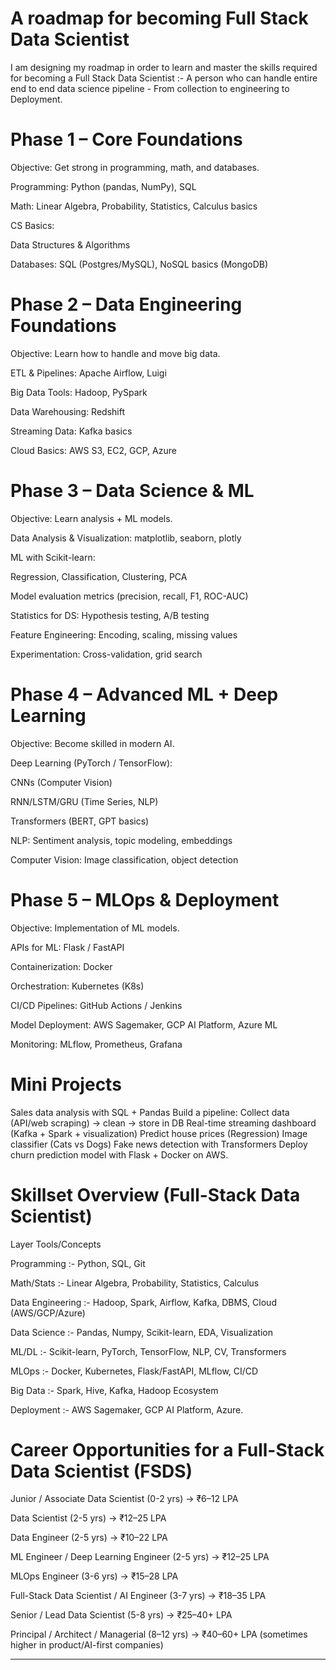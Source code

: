 # A roadmap for becoming Full Stack Data Scientist 


I am designing my roadmap in order to learn and master the skills required for becoming a Full Stack Data Scientist :- A person who can handle entire end to end data science pipeline - From collection to engineering to Deployment. 



# Phase 1 – Core Foundations 

Objective: Get strong in programming, math, and databases.

Programming: Python (pandas, NumPy), SQL

Math: Linear Algebra, Probability, Statistics, Calculus basics

CS Basics:

Data Structures & Algorithms

Databases: SQL (Postgres/MySQL), NoSQL basics (MongoDB)



# Phase 2 – Data Engineering Foundations 

Objective: Learn how to handle and move big data.

ETL & Pipelines: Apache Airflow, Luigi

Big Data Tools: Hadoop, PySpark

Data Warehousing: Redshift

Streaming Data: Kafka basics

Cloud Basics: AWS S3, EC2, GCP, Azure



# Phase 3 – Data Science & ML 

Objective: Learn analysis + ML models.

Data Analysis & Visualization: matplotlib, seaborn, plotly

ML with Scikit-learn:

Regression, Classification, Clustering, PCA

Model evaluation metrics (precision, recall, F1, ROC-AUC)


Statistics for DS: Hypothesis testing, A/B testing

Feature Engineering: Encoding, scaling, missing values

Experimentation: Cross-validation, grid search




# Phase 4 – Advanced ML + Deep Learning

Objective: Become skilled in modern AI.

Deep Learning (PyTorch / TensorFlow):

CNNs (Computer Vision)

RNN/LSTM/GRU (Time Series, NLP)

Transformers (BERT, GPT basics)

NLP: Sentiment analysis, topic modeling, embeddings

Computer Vision: Image classification, object detection




# Phase 5 – MLOps & Deployment

Objective: Implementation of ML models.

APIs for ML: Flask / FastAPI

Containerization: Docker

Orchestration: Kubernetes (K8s)

CI/CD Pipelines: GitHub Actions / Jenkins

Model Deployment: AWS Sagemaker, GCP AI Platform, Azure ML

Monitoring: MLflow, Prometheus, Grafana




# Mini Projects 

Sales data analysis with SQL + Pandas
Build a pipeline: Collect data (API/web scraping) → clean → store in DB
Real-time streaming dashboard (Kafka + Spark + visualization)
Predict house prices (Regression)
Image classifier (Cats vs Dogs)
Fake news detection with Transformers
Deploy churn prediction model with Flask + Docker on AWS. 



# Skillset Overview (Full-Stack Data Scientist)

Layer	Tools/Concepts

Programming :- Python, SQL, Git

Math/Stats :-	Linear Algebra, Probability, Statistics, Calculus

Data Engineering :-	Hadoop, Spark, Airflow, Kafka, DBMS, Cloud (AWS/GCP/Azure)

Data Science :-	Pandas, Numpy, Scikit-learn, EDA, Visualization

ML/DL	:- Scikit-learn, PyTorch, TensorFlow, NLP, CV, Transformers

MLOps	:- Docker, Kubernetes, Flask/FastAPI, MLflow, CI/CD

Big Data :-	Spark, Hive, Kafka, Hadoop Ecosystem

Deployment :-	AWS Sagemaker, GCP AI Platform, Azure. 




# Career Opportunities for a Full-Stack Data Scientist (FSDS)

Junior / Associate Data Scientist (0-2 yrs) → ₹6–12 LPA

Data Scientist (2-5 yrs) → ₹12–25 LPA

Data Engineer (2-5 yrs) → ₹10–22 LPA

ML Engineer / Deep Learning Engineer (2-5 yrs) → ₹12–25 LPA

MLOps Engineer (3-6 yrs) → ₹15–28 LPA

Full-Stack Data Scientist / AI Engineer (3-7 yrs) → ₹18–35 LPA

Senior / Lead Data Scientist (5-8 yrs) → ₹25–40+ LPA

Principal / Architect / Managerial (8–12 yrs) → ₹40–60+ LPA (sometimes higher in product/AI-first companies)

---
